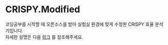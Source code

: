 # CRISPY.Modified

코딩공부를 시작할 때 오픈소스를 받아 실험실 환경에 맞게 수정한 CRISPY 효율 분석기입니다.  
자세한 설명은 다음 [링크](https://blog.naver.com/rlagksqls17/222186670427) 를 참조해주세요.  
